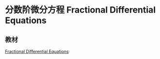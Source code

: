 # 分数阶微分方程 Fractional Differential Equations

## 教材

[Fractional Differential Equations](../Library/Fractional+Differential+Equations+An+Introduction+to+Fractional+Derivatives,+Fractional+Differential+Equations,+to+Method.pdf)
